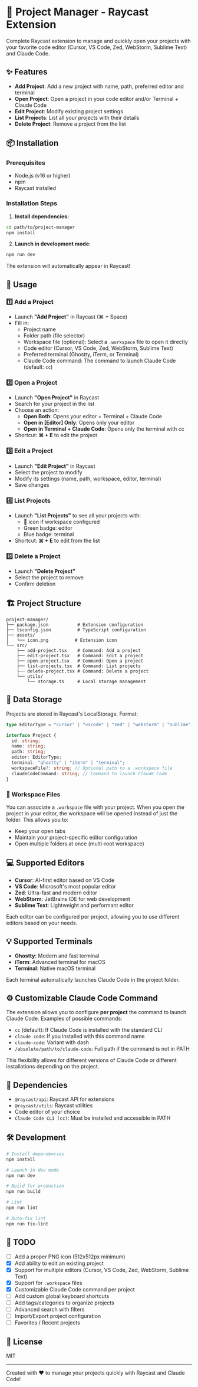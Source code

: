 # 🚀 Project Manager - Raycast Extension

Complete Raycast extension to manage and quickly open your projects with your favorite code editor (Cursor, VS Code, Zed, WebStorm, Sublime Text) and Claude Code.

## ✨ Features

- **Add Project**: Add a new project with name, path, preferred editor and terminal
- **Open Project**: Open a project in your code editor and/or Terminal + Claude Code
- **Edit Project**: Modify existing project settings
- **List Projects**: List all your projects with their details
- **Delete Project**: Remove a project from the list

## 📦 Installation

### Prerequisites
- Node.js (v16 or higher)
- npm
- Raycast installed

### Installation Steps

1. **Install dependencies:**
```bash
cd path/to/project-manager
npm install
```

2. **Launch in development mode:**
```bash
npm run dev
```

The extension will automatically appear in Raycast!

## 🎯 Usage

### 1️⃣ Add a Project
- Launch **"Add Project"** in Raycast (⌘ + Space)
- Fill in:
  - Project name
  - Folder path (file selector)
  - Workspace file (optional): Select a `.workspace` file to open it directly
  - Code editor (Cursor, VS Code, Zed, WebStorm, Sublime Text)
  - Preferred terminal (Ghostty, iTerm, or Terminal)
  - Claude Code command: The command to launch Claude Code (default: `cc`)

### 2️⃣ Open a Project
- Launch **"Open Project"** in Raycast
- Search for your project in the list
- Choose an action:
  - **Open Both**: Opens your editor + Terminal + Claude Code
  - **Open in [Editor] Only**: Opens only your editor
  - **Open in Terminal + Claude Code**: Opens only the terminal with cc
- Shortcut: **⌘ + E** to edit the project

### 3️⃣ Edit a Project
- Launch **"Edit Project"** in Raycast
- Select the project to modify
- Modify its settings (name, path, workspace, editor, terminal)
- Save changes

### 4️⃣ List Projects
- Launch **"List Projects"** to see all your projects with:
  - 📄 icon if workspace configured
  - Green badge: editor
  - Blue badge: terminal
- Shortcut: **⌘ + E** to edit from the list

### 5️⃣ Delete a Project
- Launch **"Delete Project"**
- Select the project to remove
- Confirm deletion

## 🏗️ Project Structure

```
project-manager/
├── package.json           # Extension configuration
├── tsconfig.json          # TypeScript configuration
├── assets/
│   └── icon.png          # Extension icon
└── src/
    ├── add-project.tsx    # Command: Add a project
    ├── edit-project.tsx   # Command: Edit a project
    ├── open-project.tsx   # Command: Open a project
    ├── list-projects.tsx  # Command: List projects
    ├── delete-project.tsx # Command: Delete a project
    └── utils/
        └── storage.ts     # Local storage management
```

## 💾 Data Storage

Projects are stored in Raycast's LocalStorage. Format:

```typescript
type EditorType = "cursor" | "vscode" | "zed" | "webstorm" | "sublime";

interface Project {
  id: string;
  name: string;
  path: string;
  editor: EditorType;
  terminal: "ghostty" | "iterm" | "terminal";
  workspaceFile?: string; // Optional path to a .workspace file
  claudeCodeCommand: string; // Command to launch Claude Code
}
```

### 📄 Workspace Files

You can associate a `.workspace` file with your project. When you open the project in your editor, the workspace will be opened instead of just the folder. This allows you to:
- Keep your open tabs
- Maintain your project-specific editor configuration
- Open multiple folders at once (multi-root workspace)

## 💻 Supported Editors

- **Cursor**: AI-first editor based on VS Code
- **VS Code**: Microsoft's most popular editor
- **Zed**: Ultra-fast and modern editor
- **WebStorm**: JetBrains IDE for web development
- **Sublime Text**: Lightweight and performant editor

Each editor can be configured per project, allowing you to use different editors based on your needs.

## 💡 Supported Terminals

- **Ghostty**: Modern and fast terminal
- **iTerm**: Advanced terminal for macOS
- **Terminal**: Native macOS terminal

Each terminal automatically launches Claude Code in the project folder.

## ⚙️ Customizable Claude Code Command

The extension allows you to configure **per project** the command to launch Claude Code. Examples of possible commands:
- `cc` (default): If Claude Code is installed with the standard CLI
- `claude code`: If you installed with this command name
- `claude-code`: Variant with dash
- `/absolute/path/to/claude-code`: Full path if the command is not in PATH

This flexibility allows for different versions of Claude Code or different installations depending on the project.

## 🔧 Dependencies

- `@raycast/api`: Raycast API for extensions
- `@raycast/utils`: Raycast utilities
- Code editor of your choice
- `Claude Code CLI (cc)`: Must be installed and accessible in PATH

## 🛠️ Development

```bash
# Install dependencies
npm install

# Launch in dev mode
npm run dev

# Build for production
npm run build

# Lint
npm run lint

# Auto-fix lint
npm run fix-lint
```

## 📝 TODO

- [ ] Add a proper PNG icon (512x512px minimum)
- [x] Add ability to edit an existing project
- [x] Support for multiple editors (Cursor, VS Code, Zed, WebStorm, Sublime Text)
- [x] Support for `.workspace` files
- [x] Customizable Claude Code command per project
- [ ] Add custom global keyboard shortcuts
- [ ] Add tags/categories to organize projects
- [ ] Advanced search with filters
- [ ] Import/Export project configuration
- [ ] Favorites / Recent projects

## 📄 License

MIT

---

Created with ❤️ to manage your projects quickly with Raycast and Claude Code!
